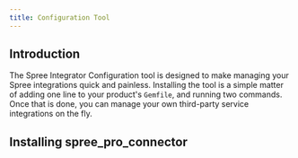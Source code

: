 ```yaml
---
title: Configuration Tool
---
```


## Introduction

The Spree Integrator Configuration tool is designed to make managing your Spree integrations quick and painless. Installing the tool is a simple matter of adding one line to your product's `Gemfile`, and running two commands. Once that is done, you can manage your own third-party service integrations on the fly.

## Installing spree_pro_connector

